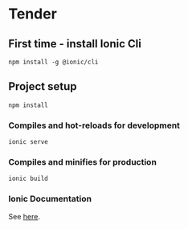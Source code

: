# Tender

## First time - install Ionic Cli
```
npm install -g @ionic/cli
```

## Project setup
```
npm install
```

### Compiles and hot-reloads for development
```
ionic serve
```

### Compiles and minifies for production
```
ionic build
```


### Ionic Documentation
See [here](https://ionicframework.com/docs/).
